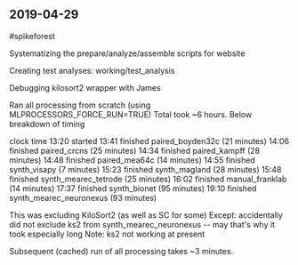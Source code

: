 ## 2019-04-29

 #spikeforest

Systematizing the prepare/analyze/assemble scripts for website

Creating test analyses: working/test_analysis

Debugging kilosort2 wrapper with James

Ran all processing from scratch (using MLPROCESSORS_FORCE_RUN=TRUE)
Total took ~6 hours. Below breakdown of timing

clock time
13:20 started
13:41 finished paired_boyden32c (21 minutes)
14:06 finished paired_crcns (25 minutes)
14:34 finished paired_kampff (28 minutes)
14:48 finished paired_mea64c (14 minutes)
14:55 finished synth_visapy (7 minutes)
15:23 finished synth_magland (28 minutes)
15:48 finished synth_mearec_tetrode (25 minutes)
16:02 finished manual_franklab (14 minutes)
17:37 finished synth_bionet (95 minutes)
19:10 finished synth_mearec_neuronexus (93 minutes)

This was excluding KiloSort2 (as well as SC for some)
Except: accidentally did not exclude ks2 from synth_mearec_neuronexus -- may that's why it took especially long
Note: ks2 not working at present

Subsequent (cached) run of all processing takes ~3 minutes.